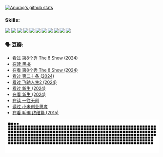 
[![Anurag's github stats](https://github-readme-stats.vercel.app/api?username=w940853815)](https://github.com/anuraghazra/github-readme-stats)

### Skills:

<code><img height="32" src="https://cdn.jsdelivr.net/npm/simple-icons@v5/icons/python.svg"></code>
<code><img height="32" src="https://cdn.jsdelivr.net/npm/simple-icons@v5/icons/javascript.svg"></code>
<code><img height="32" src="https://cdn.jsdelivr.net/npm/simple-icons@v5/icons/django.svg"></code>
<code><img height="32" src="https://cdn.jsdelivr.net/npm/simple-icons@v5/icons/flask.svg"></code>
<code><img height="32" src="https://cdn.jsdelivr.net/npm/simple-icons@v5/icons/vuetify.svg"></code>
<code><img height="32" src="https://cdn.jsdelivr.net/npm/simple-icons@v5/icons/git.svg"></code>
<code><img height="32" src="https://cdn.jsdelivr.net/npm/simple-icons@v5/icons/docker.svg"></code>
<code><img height="32" src="https://cdn.jsdelivr.net/npm/simple-icons@v5/icons/postgresql.svg"></code>
<code><img height="32" src="https://cdn.jsdelivr.net/npm/simple-icons@v5/icons/elasticsearch.svg"></code>
<code><img height="32" src="https://cdn.jsdelivr.net/npm/simple-icons@v5/icons/macos.svg"></code>
<code><img height="32" src="https://cdn.jsdelivr.net/npm/simple-icons@v5/icons/linux.svg"></code>

### 🗣 豆瓣:

<!-- DOUBAN-ACTIVITIES:START -->
- [看过 第8个秀 The 8 Show‎ (2024)](https://www.douban.com/people/136069238/status/4622960077/?_i=17229821)
- [在读 黑书](https://www.douban.com/people/136069238/status/4621189759/?_i=17229821)
- [在看 第8个秀 The 8 Show‎ (2024)](https://www.douban.com/people/136069238/status/4619801154/?_i=17229821)
- [看过 第二十条‎ (2024)](https://www.douban.com/people/136069238/status/4618624208/?_i=17229821)
- [看过 飞驰人生2‎ (2024)](https://www.douban.com/people/136069238/status/4616048805/?_i=17229821)
- [看过 新生‎ (2024)](https://www.douban.com/people/136069238/status/4612373431/?_i=17229821)
- [在看 新生‎ (2024)](https://www.douban.com/people/136069238/status/4607441062/?_i=17229821)
- [在读 一往无前](https://www.douban.com/people/136069238/status/4590507310/?_i=17229821)
- [读过 小米创业思考](https://www.douban.com/people/136069238/status/4590506983/?_i=17229821)
- [在看 毛骗 终结篇‎ (2015)](https://www.douban.com/people/136069238/status/4581971924/?_i=17229821)
<!-- DOUBAN-ACTIVITIES:END -->


![Snake animation](https://raw.githubusercontent.com/w940853815/w940853815/output/github-contribution-grid-snake.svg)

<!--
**w940853815/w940853815** is a ✨ _special_ ✨ repository because its `README.md` (this file) appears on your GitHub profile.

Here are some ideas to get you started:

- 🔭 I’m currently working on ...
- 🌱 I’m currently learning ...
- 👯 I’m looking to collaborate on ...
- 🤔 I’m looking for help with ...
- 💬 Ask me about ...
- 📫 How to reach me: ...
- 😄 Pronouns: ...
- ⚡ Fun fact: ...
-->
